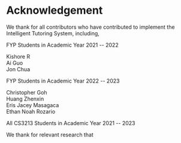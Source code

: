 # Acknowledgement

We thank for all contributors who have contributed to implement the Intelligent Tutoring System, including,

FYP Students in Academic Year 2021 -- 2022

Kishore R<br/>
Ai Guo<br/>
Jon Chua

FYP Students in Academic Year 2022 -- 2023

Christopher Goh<br/>
Huang Zhenxin<br/>
Eris Jacey Masagaca<br/>
Ethan Noah Rozario

All CS3213 Students in Academic Year 2021 -- 2023

We thank for relevant research that 